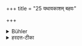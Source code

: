 +++
title = "25 यथावकाशम् बहवः"

+++

<details><summary>Bühler</summary>

25. (If there are) many, (they may sit) as it may be convenient.
</details>

<details><summary>हरदत्त-टीका</summary>

## सूत्रम्
यथावकाशं बहवः ॥ २५ ॥
### टिप्पनी
बहवस्तु शिष्या यथावकाशमुपसीदेयुः ॥ २५ ॥
</details>
